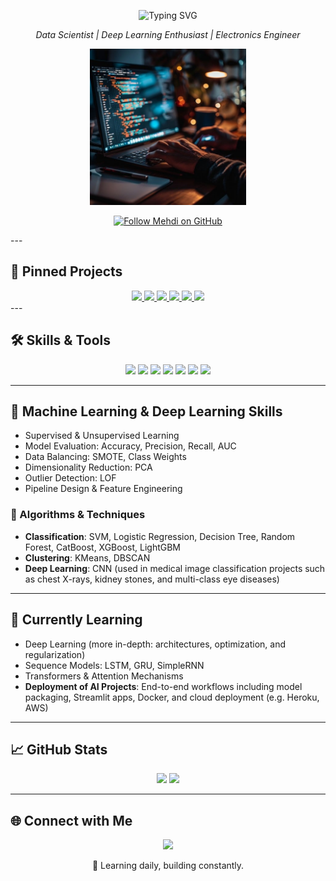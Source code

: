 <p align="center">
  <img src="https://readme-typing-svg.demolab.com?font=Fira+Code&weight=500&size=24&pause=1000&color=FF0000&center=true&vCenter=true&width=435&lines=Hi+there+%2C+I'm+Mehdi+Ghelich" alt="Typing SVG" />
</p>

<p align="center">
  <em>Data Scientist | Deep Learning Enthusiast | Electronics Engineer</em>
</p>

<p align="center">
  <img src="assets/coding-late-night-stockcake.jpg" width="250" alt="Late night coding in dark room"/>
</p>

<p align="center">
  <a href="https://github.com/mehdighelich1379?tab=followers">
    <img src="https://img.shields.io/badge/Follow-Mehdi%20Ghelich-c0c0c0?style=for-the-badge&logo=github&logoColor=white" alt="Follow Mehdi on GitHub"/>
  </a>
</p>
---

## 📌 Pinned Projects


<div align="center">

  <a href="https://github.com/mehdighelich1379/Smart-Fraud-Detection">
    <img src="https://github-readme-stats.vercel.app/api/pin/?username=mehdighelich1379&repo=Smart-Fraud-Detection&theme=default" />
  </a>
  <a href="https://github.com/mehdighelich1379/insurAI">
    <img src="https://github-readme-stats.vercel.app/api/pin/?username=mehdighelich1379&repo=insurAI&theme=default" />
  </a>

  <a href="https://github.com/mehdighelich1379/churn-prediction-ml-dl">
    <img src="https://github-readme-stats.vercel.app/api/pin/?username=mehdighelich1379&repo=churn-prediction-ml-dl&theme=default" />
  </a>
  <a href="https://github.com/mehdighelich1379/Heart_Disease">
    <img src="https://github-readme-stats.vercel.app/api/pin/?username=mehdighelich1379&repo=Heart_Disease&theme=default" />
  </a>

  <a href="https://github.com/mehdighelich1379/OCT-Retinal-Disease-Detection-CNN">
    <img src="https://github-readme-stats.vercel.app/api/pin/?username=mehdighelich1379&repo=OCT-Retinal-Disease-Detection-CNN&theme=default" />
  </a>
  <a href="https://github.com/mehdighelich1379/Chest-Xray-Pneumonia-Prediction">
    <img src="https://github-readme-stats.vercel.app/api/pin/?username=mehdighelich1379&repo=Chest-Xray-Pneumonia-Prediction&theme=default" />
  </a>

</div>
---

## 🛠️ Skills & Tools

<p align="center">
  <img src="https://img.shields.io/badge/Python-3776AB?logo=python&logoColor=white"/>
  <img src="https://img.shields.io/badge/MySQL-005C84?logo=mysql&logoColor=white"/>
  <img src="https://img.shields.io/badge/scikit--learn-F7931E?logo=scikit-learn&logoColor=white"/>
  <img src="https://img.shields.io/badge/TensorFlow-FF6F00?logo=tensorflow&logoColor=white"/>
  <img src="https://img.shields.io/badge/Keras-D00000?logo=keras&logoColor=white"/>
  <img src="https://img.shields.io/badge/Streamlit-FF4B4B?logo=streamlit&logoColor=white"/>
  <img src="https://img.shields.io/badge/Jupyter-F37626?logo=jupyter&logoColor=white"/>
</p>

---

## 🧠 Machine Learning & Deep Learning Skills

- Supervised & Unsupervised Learning  
- Model Evaluation: Accuracy, Precision, Recall, AUC  
- Data Balancing: SMOTE, Class Weights  
- Dimensionality Reduction: PCA  
- Outlier Detection: LOF  
- Pipeline Design & Feature Engineering  

### 📌 Algorithms & Techniques
- **Classification**: SVM, Logistic Regression, Decision Tree, Random Forest, CatBoost, XGBoost, LightGBM  
- **Clustering**: KMeans, DBSCAN  
- **Deep Learning**: CNN (used in medical image classification projects such as chest X-rays, kidney stones, and multi-class eye diseases)

---

## 🧬 Currently Learning

- Deep Learning (more in-depth: architectures, optimization, and regularization)
- Sequence Models: LSTM, GRU, SimpleRNN  
- Transformers & Attention Mechanisms  
- **Deployment of AI Projects**: End-to-end workflows including model packaging, Streamlit apps, Docker, and cloud deployment (e.g. Heroku, AWS)

---

## 📈 GitHub Stats

<p align="center">
  <img src="https://github-readme-stats.vercel.app/api?username=mehdighelich1379&show_icons=true&theme=radical" width="400"/>
  <img src="https://github-readme-streak-stats.herokuapp.com/?user=mehdighelich1379&theme=radical" width="400"/>
</p>

---

## 🌐 Connect with Me

<p align="center">
  <a href="https://www.linkedin.com/in/mehdighelich">
    <img src="https://img.shields.io/badge/LinkedIn-blue?logo=linkedin&style=for-the-badge"/>
  </a>
</p>

<p align="center">🚀 Learning daily, building constantly.</p>
